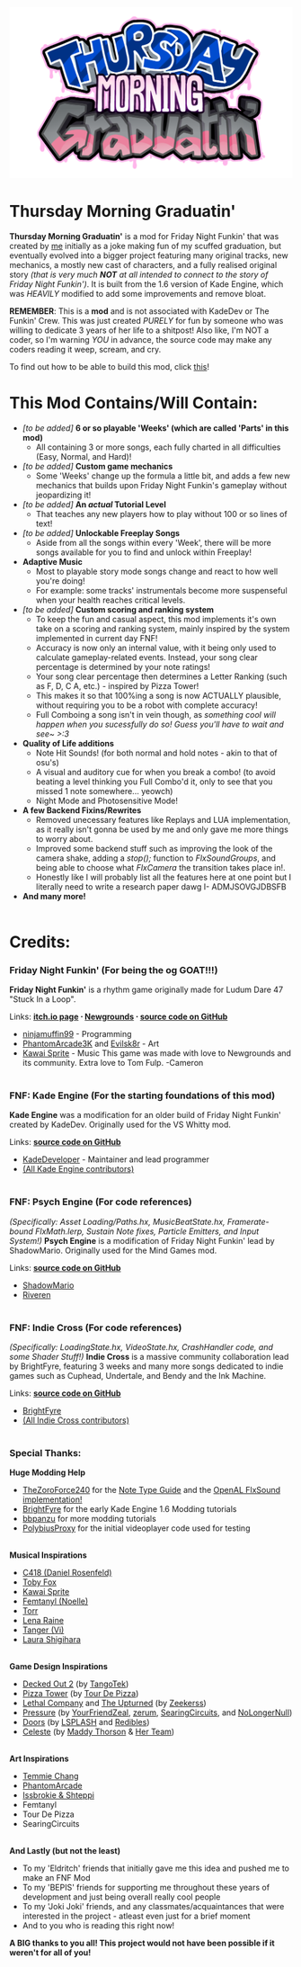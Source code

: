 ![Kade Engine logo](art/NewRevampedLogo/titleNewest.png)

# Thursday Morning Graduatin'
**Thursday Morning Graduatin'** is a mod for Friday Night Funkin' that was created by [me](https://github.com/DreamedWave) initially as a joke making fun of my scuffed graduation, but eventually evolved into a bigger project featuring many original tracks, new mechanics, a mostly new cast of characters, and a fully realised original story *(that is very much **NOT** at all intended to connect to the story of Friday Night Funkin')*. It is built from the 1.6 version of Kade Engine, which was *HEAVILY* modified to add some improvements and remove bloat.

**REMEMBER**: This is a **mod** and is not associated with KadeDev or The Funkin' Crew. This was just created *PURELY* for fun by someone who was willing to dedicate 3 years of her life to a shitpost! Also like, I'm NOT a coder, so I'm warning *YOU* in advance, the source code may make any coders reading it weep, scream, and cry.

To find out how to be able to build this mod, click [this](https://github.com/DreamedWave/Thursday-Morning-Graduatin/blob/main/BUILDING-GUIDE.md)!

# This Mod Contains/Will Contain:
 - *[to be added]* **6 or so playable 'Weeks' (which are called 'Parts' in this mod)**
      - All containing 3 or more songs, each fully charted in all difficulties (Easy, Normal, and Hard)!
 - *[to be added]* **Custom game mechanics**
      - Some 'Weeks' change up the formula a little bit, and adds a few new mechanics that builds upon Friday Night Funkin's gameplay without jeopardizing it!
 - *[to be added]* **An *actual* Tutorial Level**
      - That teaches any new players how to play without 100 or so lines of text!
 - *[to be added]* **Unlockable Freeplay Songs**
      - Aside from all the songs within every 'Week', there will be more songs available for you to find and unlock within Freeplay!
 - **Adaptive Music**
      - Most to playable story mode songs change and react to how well you're doing!
      - For example: some tracks' instrumentals become more suspenseful when your health reaches critical levels.
 - *[to be added]* **Custom scoring and ranking system**
      - To keep the fun and casual aspect, this mod implements it's own take on a scoring and ranking system, mainly inspired by the system implemented in current day FNF!
      - Accuracy is now only an internal value, with it being only used to calculate gameplay-related events. Instead, your song clear percentage is determined by your note ratings!
      - Your song clear percentage then determines a Letter Ranking (such as F, D, C A, etc.) - inspired by Pizza Tower!
      - This makes it so that 100%ing a song is now ACTUALLY plausible, without requiring you to be a robot with complete accuracy!
      - Full Comboing a song isn't in vein though, as *something cool will happen when you sucessfully do so! Guess you'll have to wait and see~ >:3*
 - **Quality of Life additions**
      - Note Hit Sounds! (for both normal and hold notes - akin to that of osu's)
      - A visual and auditory cue for when you break a combo! (to avoid beating a level thinking you Full Combo'd it, only to see that you missed 1 note somewhere... yeowch)
      - Night Mode and Photosensitive Mode!
 - **A few Backend Fixins/Rewrites**
      - Removed unecessary features like Replays and LUA implementation, as it really isn't gonna be used by me and only gave me more things to worry about.
      - Improved some backend stuff such as improving the look of the camera shake, adding a *stop();* function to *FlxSoundGroups*, and being able to choose what *FlxCamera* the transition takes place in!.
      - Honestly like I will probably list all the features here at one point but I literally need to write a research paper dawg I- ADMJSOVGJDBSFB
 - **And many more!**
<br></br>

# Credits:
### Friday Night Funkin' (For being the og GOAT!!!)
 **Friday Night Funkin'** is a rhythm game originally made for Ludum Dare 47 "Stuck In a Loop".
 
Links: **[itch.io page](https://ninja-muffin24.itch.io/funkin) ⋅ [Newgrounds](https://www.newgrounds.com/portal/view/770371) ⋅ [source code on GitHub](https://github.com/ninjamuffin99/Funkin)**
 - [ninjamuffin99](https://twitter.com/ninja_muffin99) - Programming
 - [PhantomArcade3K](https://twitter.com/phantomarcade3k) and [Evilsk8r](https://twitter.com/evilsk8r) - Art
 - [Kawai Sprite](https://twitter.com/kawaisprite) - Music
 This game was made with love to Newgrounds and its community. Extra love to Tom Fulp. -Cameron
<br></br>

### FNF: Kade Engine (For the starting foundations of this mod)
 **Kade Engine** was a modification for an older build of Friday Night Funkin' created by KadeDev. Originally used for the VS Whitty mod.
 
 Links: **[source code on GitHub](https://github.com/kadedev/Kade-Engine)**
 - [KadeDeveloper](https://twitter.com/KadeDeveloper) - Maintainer and lead programmer
 - [(All Kade Engine contributors)](https://github.com/KadeDev/Kade-Engine/graphs/contributors)
<br></br>

### FNF: Psych Engine (For code references)
 *(Specifically: Asset Loading/Paths.hx, MusicBeatState.hx, Framerate-bound FlxMath.lerp, Sustain Note fixes, Particle Emitters, and Input System!)*
 **Psych Engine** is a modification of Friday Night Funkin' lead by ShadowMario. Originally used for the Mind Games mod.

 Links: **[source code on GitHub](https://github.com/ShadowMario/FNF-PsychEngine)**
 - [ShadowMario](https://twitter.com/shadow_mario_)
 - [Riveren](https://twitter.com/riverennn)
<br></br>

### FNF: Indie Cross (For code references)
 *(Specifically: LoadingState.hx, VideoState.hx, CrashHandler code, and some Shader Stuff!)*
 **Indie Cross** is a massive community collaboration lead by BrightFyre, featuring 3 weeks and many more songs dedicated to indie games such as Cuphead, Undertale, and Bendy and the Ink Machine.

 Links: **[source code on GitHub](https://github.com/brightfyregit/Indie-Cross-Public)**
 - [BrightFyre](https://linktr.ee/BrightFyre)
 - [(All Indie Cross contributors)](https://github.com/brightfyregit/Indie-Cross-Public/blob/master/source/CreditsMenu.hx)
<br></br>

### Special Thanks:
 **Huge Modding Help**
   - [TheZoroForce240](https://github.com/TheZoroForce240) for the [Note Type Guide](https://drive.google.com/file/d/1YcG1TphzhbHgadgezhZQeUW65pPNtirG/view) and the [OpenAL FlxSound implementation!](https://github.com/TheZoroForce240/FlxSoundFilters)
   - [BrightFyre](https://www.youtube.com/channel/UCvbZKyPNpKGri4uKGsZSw6w) for the early Kade Engine 1.6 Modding tutorials
   - [bbpanzu](https://www.youtube.com/channel/UCkdhotVDNwu7ZCoe-99AJRQ) for more modding tutorials
   - [PolybiusProxy](https://github.com/polybiusproxy) for the initial videoplayer code used for testing
  <br></br>

**Musical Inspirations**
   - [C418 (Daniel Rosenfeld)](https://c418.bandcamp.com/)
   - [Toby Fox](https://tobyfox.bandcamp.com/)
   - [Kawai Sprite](https://drugpop.bandcamp.com/)
   - [Femtanyl (Noelle)](https://www.youtube.com/@Femtanyl03)
   - [Torr](https://linktr.ee/torrmusic)
   - [Lena Raine](https://www.notion.so/RADICAL-DREAMLAND-62b6665ca4ce4c658b7f036e930551a3?pvs=4#83c26288234247d8bc360080d9d47bc8)
   - [Tanger (Vi)](https://www.youtube.com/@Tangermusic)
   - [Laura Shigihara](https://www.youtube.com/@supershigi)
<br></br>

 **Game Design Inspirations**
   - [Decked Out 2](https://www.youtube.com/watch?v=aoVVCwx6k1w) (by [TangoTek](https://www.youtube.com/@TangoTekLP))
   - [Pizza Tower](https://store.steampowered.com/app/2231450/Pizza_Tower/) (by [Tour De Pizza](https://twitter.com/PizzaTowergame))
   - [Lethal Company](https://store.steampowered.com/app/1966720/Lethal_Company/) and [The Upturned](https://store.steampowered.com/app/1717770/The_Upturned/) (by [Zeekerss](https://twitter.com/ZeekerssRBLX))
   - [Pressure](https://www.roblox.com/games/12411473842/Pressure) (by [YourFriendZeal](https://twitter.com/YourFriendZeal), [zerum](https://twitter.com/zerkichi), [SearingCircuits](https://twitter.com/SearingCircuits), and [NoLongerNull](https://twitter.com/NoLongerNull))
   - [Doors](https://www.roblox.com/games/6516141723/DOORS) (by [LSPLASH](https://x.com/LightningSplash) and [Redibles](https://x.com/RediblesQW))
   - [Celeste](https://store.steampowered.com/app/504230/Celeste/) (by [Maddy Thorson](https://www.mattmakesgames.com/) & [Her Team](https://www.exok.com/))
<br></br>

 **Art Inspirations**
   - [Temmie Chang](https://www.youtube.com/Temmiechang)
   - [PhantomArcade](https://phantomarcade.newgrounds.com/)
   - [Issbrokie & Shteppi](https://www.instagram.com/shteppi/)
   - Femtanyl
   - Tour De Pizza
   - SearingCircuits
<br></br>

 **And Lastly (but not the least)**
   - To my 'Eldritch' friends that initially gave me this idea and pushed me to make an FNF Mod
   - To my 'BEPIS' friends for supporting me throughout these years of development and just being overall really cool people
   - To my 'Joki Joki' friends, and any classmates/acquaintances that were interested in the project - atleast even just for a brief moment
   - And to you who is reading this right now!

**A BIG thanks to you all! This project would not have been possible if it weren't for all of you!**
